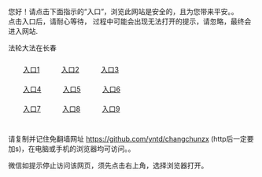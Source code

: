 您好！请点击下面指示的“入口”，浏览此网站是安全的，且为您带来平安。。 <br/>
点击入口后，请耐心等待， 过程中可能会出现无法打开的提示，请忽略，最终会进入网站. </br>

法轮大法在长春<br/>
<div style="padding:10px"><a style="margin:20px" target="_blank" href="https://d25ckwld2beqwl.cloudfront.net/2Qpsp?sjlutgfg" id="ccLink1" rel="nofollow">入口1</a> <a target="_blank" style="margin:20px" href="https://d2ztwekz4irvu6.cloudfront.net/2Qpsp?lwrliwtc" id="ccLink2" rel="nofollow">入口2</a> <a style="margin:20px" target="_blank" href="https://dl5n5o5pn0h5i.cloudfront.net/2Qpsp?aowpnbb" id="ccLink3" rel="nofollow">入口3</a></div>

<div style="padding:10px" ><a style="margin:20px" target="_blank" href="https://d25ckwld2beqwl.cloudfront.net/2Qpsp?sjlutgfg" id="ccLink4" rel="nofollow">入口4</a> <a style="margin:20px" href="https://d2ztwekz4irvu6.cloudfront.net/2Qpsp?lwrliwtc" target="_blank" id="ccLink5" rel="nofollow">入口5</a> <a style="margin:20px" href="https://dl5n5o5pn0h5i.cloudfront.net/2Qpsp?aowpnbb" target="_blank" id="ccLink6" rel="nofollow">入口6</a></div>

<div style="padding:10px"><a style="margin:20px" target="_blank" href="https://d25ckwld2beqwl.cloudfront.net/2Qpsp?sjlutgfg" id="ccLink7" rel="nofollow">入口7</a> <a style="margin:20px" href="https://d2ztwekz4irvu6.cloudfront.net/2Qpsp?lwrliwtc" target="_blank" id="ccLink8" rel="nofollow">入口8</a> <a style="margin:20px" target="_blank" href="https://dl5n5o5pn0h5i.cloudfront.net/2Qpsp?aowpnbb" id="ccLink9" rel="nofollow">入口9</a></div>

<br/>



请复制并记住免翻墙网址 https://github.com/yntd/changchunzx (http后一定要加s)，在电脑或手机的浏览器均可访问。。<br/>

微信如提示停止访问该网页，须先点击右上角，选择浏览器打开。

